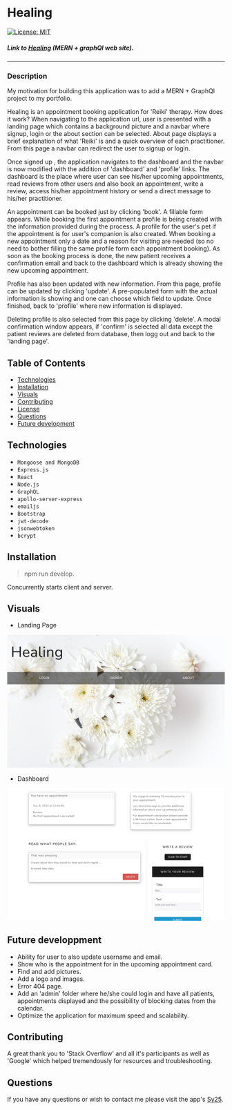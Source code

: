 # Healing 
[![License: MIT](https://img.shields.io/badge/License-MIT-yellow.svg)](https://opensource.org/licenses/MIT)

##### Link to [Healing](https://healing.herokuapp.com/) (MERN + graphQl web site).

---

### Description

My motivation for building this application was to add a MERN + GraphQl project to my portfolio.

Healing is an appointment booking application for 'Reiki' therapy.
How does it work? When navigating to the application url, user is presented with a landing page which contains a background picture and a navbar where signup, login or the about section can be selected.
About page displays a brief explanation of what 'Reiki' is and a quick overview of each practitioner. From this page a navbar can redirect the user to signup or login.

Once signed up , the application navigates to the dashboard and the navbar is now modified with the addition of 'dashboard' and 'profile' links.
The dashboard is the place where user can see his/her upcoming appointments, read reviews from other users and also book an appointment, write a review, access his/her appointment history or send a direct message to his/her practitioner.

An appointment can be booked just by clicking 'book'. A fillable form appears. While booking the first appointment a profile is being created with the information provided during the process. A profile for the user's pet if the appointment is for user's companion is also created. When booking a new appointment only a date and a reason for visiting are needed (so no need to bother filling the same profile form each appointment booking). As soon as the booking process is done, the new patient receives a confirmation email and back to the dashboard which is already showing the new upcoming appointment.

Profile has also been updated with new information. From this page, profile can be updated by clicking 'update'. A pre-populated form with the actual information is showing and one can choose which field to update. Once finished, back to 'profile' where new information is displayed. 

Deleting profile is also selected from this page by clicking 'delete'. A modal confirmation window appears, if 'confirm' is selected all data except the patient reviews are deleted from database, then logg out and back to the 'landing page'.

## Table of Contents

- [Technologies](#technologies)
- [Installation](#installation)
- [Visuals](#visuals)
- [Contributing](#contributing)
- [License](#license)
- [Questions](#questions)
- [Future development](#future-development)

## Technologies

- `Mongoose and MongoDB`
- `Express.js`
- `React`
- `Node.js`
- `GraphQL`
- `apollo-server-express`
- `emailjs`
- `Bootstrap`
- `jwt-decode`
- `jsonwebtoken`
- `bcrypt`

## Installation

> npm run develop.
> 
Concurrently starts client and server.

## Visuals

- Landing Page

![Screenshot](./client/src/assets/images/landingpage.jpg)

- Dashboard

![Screenshot](./client/src/assets/images/dashboard.jpg)

## Future developpment

- Ability for user to also update username and email.
- Show who is the appointment for in the upcoming appointment card.
- Find and add pictures.
- Add a logo and images.
- Error 404 page.
- Add an 'admin' folder where he/she could login and have all patients, appointments displayed and the possibility of blocking dates from the calendar.
- Optimize the application for maximum speed and scalability.


## Contributing

A great thank you to 'Stack Overflow' and all it's participants as well as 'Google' which helped tremendously for resources and troubleshooting.

## Questions

If you have any questions or wish to contact me please visit the app's [Sy25](https://github.com/Saidou25).